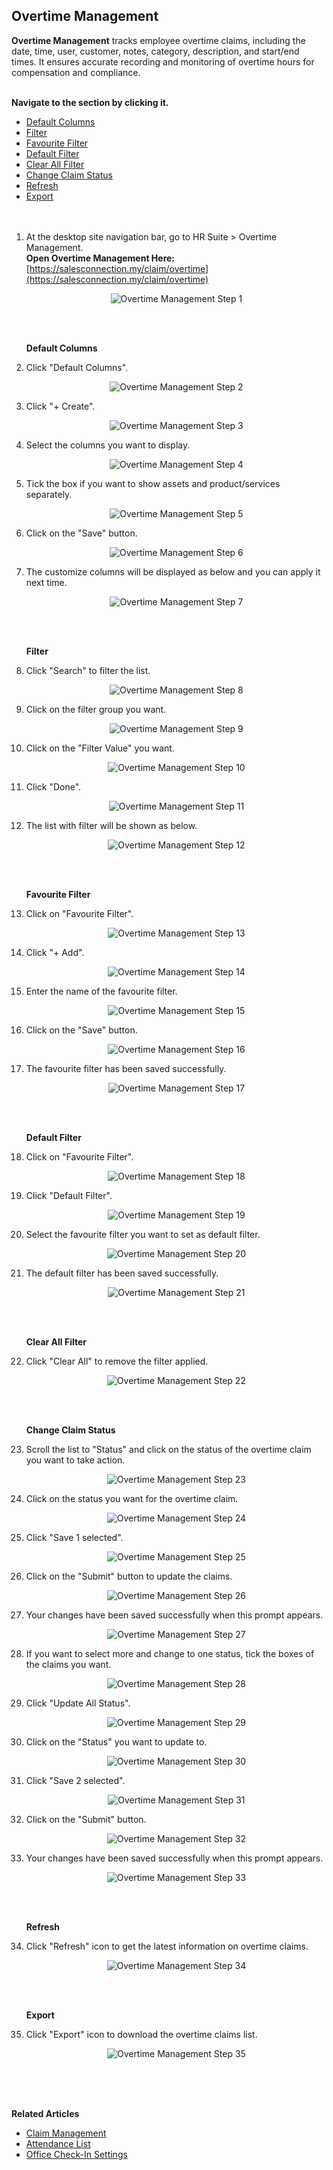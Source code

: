 ## Overtime Management

**Overtime Management** tracks employee overtime claims, including the date, time, user, customer, notes, category, description, and start/end times. It ensures accurate recording and monitoring of overtime hours for compensation and compliance.<br><br>

**Navigate to the section by clicking it.**<br>

- [Default Columns](#section1)<br>
- [Filter](#section2)<br>
- [Favourite Filter](#section3)<br>
- [Default Filter](#section4)<br>
- [Clear All Filter](#section5)<br>
- [Change Claim Status](#section6)<br>
- [Refresh](#section7)<br>
- [Export](#section8)
<br><br><br>

1. At the desktop site navigation bar, go to HR Suite > Overtime Management.<br>
   **Open Overtime Management Here:** [https://salesconnection.my/claim/overtime](https://salesconnection.my/claim/overtime)<br>

   <p align="center">
      <img src="img2/Overtime_Management_Step_1.png" alt="Overtime Management Step 1">
   </p>
   <br><br>

   <a id="section1"></a>

   **Default Columns**

2. Click "Default Columns".

   <p align="center">
      <img src="img2/Overtime_Management_Step_2.png" alt="Overtime Management Step 2">
   </p>
  
3. Click "+ Create".

   <p align="center">
      <img src="img2/Overtime_Management_Step_3.png" alt="Overtime Management Step 3">
   </p>
   
4. Select the columns you want to display.

   <p align="center">
      <img src="img2/Overtime_Management_Step_4.png" alt="Overtime Management Step 4">
   </p>

5. Tick the box if you want to show assets and product/services separately.

   <p align="center">
      <img src="img2/Overtime_Management_Step_5.png" alt="Overtime Management Step 5">
   </p>

6. Click on the "Save" button.

   <p align="center">
      <img src="img2/Overtime_Management_Step_6.png" alt="Overtime Management Step 6">
   </p>
  
7. The customize columns will be displayed as below and you can apply it next time.

   <p align="center">
      <img src="img2/Overtime_Management_Step_7.png" alt="Overtime Management Step 7">
   </p>
   <br><br>

   <a id="section2"></a>

   **Filter**  

8. Click "Search" to filter the list.

   <p align="center">
      <img src="img2/Overtime_Management_Step_8.png" alt="Overtime Management Step 8">
   </p>
  
9. Click on the filter group you want.

   <p align="center">
      <img src="img2/Overtime_Management_Step_9.png" alt="Overtime Management Step 9">
   </p>
  
10. Click on the "Filter Value" you want.

    <p align="center">
      <img src="img2/Overtime_Management_Step_10.png" alt="Overtime Management Step 10">
    </p>

11. Click "Done".

    <p align="center">
      <img src="img2/Overtime_Management_Step_11.png" alt="Overtime Management Step 11">
    </p>
  
12. The list with filter will be shown as below.

    <p align="center">
      <img src="img2/Overtime_Management_Step_12.png" alt="Overtime Management Step 12">
    </p>
    <br><br>

    <a id="section3"></a>
 
    **Favourite Filter**  

13. Click on "Favourite Filter".

    <p align="center">
      <img src="img2/Overtime_Management_Step_13.png" alt="Overtime Management Step 13">
    </p>

14. Click "+ Add".

    <p align="center">
      <img src="img2/Overtime_Management_Step_14.png" alt="Overtime Management Step 14">
    </p>
  
15. Enter the name of the favourite filter.

    <p align="center">
      <img src="img2/Overtime_Management_Step_15.png" alt="Overtime Management Step 15">
    </p>
  
16. Click on the "Save" button. 

    <p align="center">
      <img src="img2/Overtime_Management_Step_16.png" alt="Overtime Management Step 16">
    </p>  

17. The favourite filter has been saved successfully.
    
    <p align="center">
      <img src="img2/Overtime_Management_Step_17.png" alt="Overtime Management Step 17">
    </p>  
    <br><br>

    <a id="section4"></a>
 
    **Default Filter**  

18. Click on "Favourite Filter".
    
    <p align="center">
      <img src="img2/Overtime_Management_Step_18.png" alt="Overtime Management Step 18">
    </p>

19. Click "Default Filter".
    
    <p align="center">
      <img src="img2/Overtime_Management_Step_19.png" alt="Overtime Management Step 19">
    </p>  

20. Select the favourite filter you want to set as default filter.
    
    <p align="center">
      <img src="img2/Overtime_Management_Step_20.png" alt="Overtime Management Step 20">
    </p>

21. The default filter has been saved successfully.
    
    <p align="center">
      <img src="img2/Overtime_Management_Step_21.png" alt="Overtime Management Step 21">
    </p>  
    <br><br>

    <a id="section5"></a>
 
    **Clear All Filter**  

22. Click "Clear All" to remove the filter applied.
    
    <p align="center">
      <img src="img2/Overtime_Management_Step_22.png" alt="Overtime Management Step 22">
    </p>
    <br><br>

    <a id="section6"></a>
 
    **Change Claim Status**  

23. Scroll the list to "Status" and click on the status of the overtime claim you want to take action.
    
    <p align="center">
      <img src="img2/Overtime_Management_Step_23.png" alt="Overtime Management Step 23">
    </p>  

24. Click on the status you want for the overtime claim.
    
    <p align="center">
      <img src="img2/Overtime_Management_Step_24.png" alt="Overtime Management Step 24">
    </p>

25. Click "Save 1 selected".
    
    <p align="center">
      <img src="img2/Overtime_Management_Step_25.png" alt="Overtime Management Step 25">
    </p>  

26. Click on the "Submit" button to update the claims.
    
    <p align="center">
      <img src="img2/Overtime_Management_Step_26.png" alt="Overtime Management Step 26">
    </p>

27. Your changes have been saved successfully when this prompt appears.
    
    <p align="center">
      <img src="img2/Overtime_Management_Step_27.png" alt="Overtime Management Step 27">
    </p>  

28. If you want to select more and change to one status, tick the boxes of the claims you want.
    
    <p align="center">
      <img src="img2/Overtime_Management_Step_28.png" alt="Overtime Management Step 28">
    </p>

29. Click "Update All Status".
    
    <p align="center">
      <img src="img2/Overtime_Management_Step_29.png" alt="Overtime Management Step 29">
    </p>

30. Click on the "Status" you want to update to.
    
    <p align="center">
      <img src="img2/Overtime_Management_Step_30.png" alt="Overtime Management Step 30">
    </p>  

31. Click "Save 2 selected".
    
    <p align="center">
      <img src="img2/Overtime_Management_Step_31.png" alt="Overtime Management Step 31">
    </p>

32. Click on the "Submit" button.
    
    <p align="center">
      <img src="img2/Overtime_Management_Step_32.png" alt="Overtime Management Step 32">
    </p>  

33. Your changes have been saved successfully when this prompt appears.
    
    <p align="center">
      <img src="img2/Overtime_Management_Step_33.png" alt="Overtime Management Step 33">
    </p>
    <br><br>

    <a id="section7"></a>
 
    **Refresh**  

34. Click "Refresh" icon to get the latest information on overtime claims.
    
    <p align="center">
      <img src="img2/Overtime_Management_Step_34.png" alt="Overtime Management Step 34">
    </p>
    <br><br>

    <a id="section8"></a>
 
    **Export**  

35. Click "Export" icon to download the overtime claims list.
    
    <p align="center">
      <img src="img2/Overtime_Management_Step_35.png" alt="Overtime Management Step 35">
    </p>
    <br><br><br>

**Related Articles**
- [Claim Management](Claim_Management.md)
- [Attendance List](Attendance_List.md)
- [Office Check-In Settings](Office_Check_In_Settings.md)
